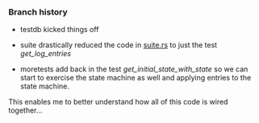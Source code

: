 
### Branch history

* testdb kicked things off

* suite drastically reduced the code in [suite.rs](https://github.com/datafuselabs/openraft/blob/main/openraft/src/testing/suite.rs) to just the test *get_log_entries*

* moretests add back in the test *get_initial_state_with_state* so we can start to exercise the state machine as well and applying entries to the state machine.

This enables me to better understand how all of this code is wired together...
